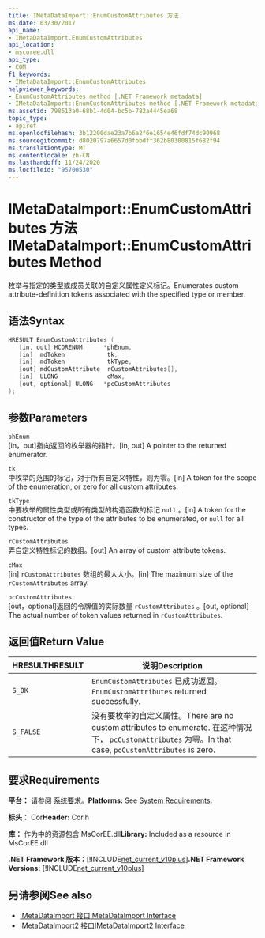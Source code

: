 ```yaml
---
title: IMetaDataImport::EnumCustomAttributes 方法
ms.date: 03/30/2017
api_name:
- IMetaDataImport.EnumCustomAttributes
api_location:
- mscoree.dll
api_type:
- COM
f1_keywords:
- IMetaDataImport::EnumCustomAttributes
helpviewer_keywords:
- EnumCustomAttributes method [.NET Framework metadata]
- IMetaDataImport::EnumCustomAttributes method [.NET Framework metadata]
ms.assetid: 798513a0-68b1-4d04-bc5b-782a4445ea68
topic_type:
- apiref
ms.openlocfilehash: 3b12200dae23a7b6a2f6e1654e46fdf74dc90968
ms.sourcegitcommit: d8020797a6657d0fbbdff362b80300815f682f94
ms.translationtype: MT
ms.contentlocale: zh-CN
ms.lasthandoff: 11/24/2020
ms.locfileid: "95700530"
---
```

# <a name="imetadataimportenumcustomattributes-method"></a><span data-ttu-id="12638-102">IMetaDataImport::EnumCustomAttributes 方法</span><span class="sxs-lookup"><span data-stu-id="12638-102">IMetaDataImport::EnumCustomAttributes Method</span></span>

<span data-ttu-id="12638-103">枚举与指定的类型或成员关联的自定义属性定义标记。</span><span class="sxs-lookup"><span data-stu-id="12638-103">Enumerates custom attribute-definition tokens associated with the specified type or member.</span></span>  
  
## <a name="syntax"></a><span data-ttu-id="12638-104">语法</span><span class="sxs-lookup"><span data-stu-id="12638-104">Syntax</span></span>  
  
```cpp  
HRESULT EnumCustomAttributes (
   [in, out] HCORENUM      *phEnum,  
   [in]  mdToken            tk,
   [in]  mdToken            tkType,
   [out] mdCustomAttribute  rCustomAttributes[],
   [in]  ULONG              cMax,  
   [out, optional] ULONG   *pcCustomAttributes  
);  
```  
  
## <a name="parameters"></a><span data-ttu-id="12638-105">参数</span><span class="sxs-lookup"><span data-stu-id="12638-105">Parameters</span></span>  

 `phEnum`  
 <span data-ttu-id="12638-106">[in，out]指向返回的枚举器的指针。</span><span class="sxs-lookup"><span data-stu-id="12638-106">[in, out] A pointer to the returned enumerator.</span></span>  
  
 `tk`  
 <span data-ttu-id="12638-107">中枚举的范围的标记，对于所有自定义特性，则为零。</span><span class="sxs-lookup"><span data-stu-id="12638-107">[in] A token for the scope of the enumeration, or zero for all custom attributes.</span></span>  
  
 `tkType`  
 <span data-ttu-id="12638-108">中要枚举的属性类型或所有类型的构造函数的标记 `null` 。</span><span class="sxs-lookup"><span data-stu-id="12638-108">[in] A token for the constructor of the type of the attributes to be enumerated, or `null` for all types.</span></span>  
  
 `rCustomAttributes`  
 <span data-ttu-id="12638-109">弄自定义特性标记的数组。</span><span class="sxs-lookup"><span data-stu-id="12638-109">[out] An array of custom attribute tokens.</span></span>  
  
 `cMax`  
 <span data-ttu-id="12638-110">[in] `rCustomAttributes` 数组的最大大小。</span><span class="sxs-lookup"><span data-stu-id="12638-110">[in] The maximum size of the `rCustomAttributes` array.</span></span>  
  
 `pcCustomAttributes`  
 <span data-ttu-id="12638-111">[out，optional]返回的令牌值的实际数量 `rCustomAttributes` 。</span><span class="sxs-lookup"><span data-stu-id="12638-111">[out, optional] The actual number of token values returned in `rCustomAttributes`.</span></span>  
  
## <a name="return-value"></a><span data-ttu-id="12638-112">返回值</span><span class="sxs-lookup"><span data-stu-id="12638-112">Return Value</span></span>  
  
|<span data-ttu-id="12638-113">HRESULT</span><span class="sxs-lookup"><span data-stu-id="12638-113">HRESULT</span></span>|<span data-ttu-id="12638-114">说明</span><span class="sxs-lookup"><span data-stu-id="12638-114">Description</span></span>|  
|-------------|-----------------|  
|`S_OK`|<span data-ttu-id="12638-115">`EnumCustomAttributes` 已成功返回。</span><span class="sxs-lookup"><span data-stu-id="12638-115">`EnumCustomAttributes` returned successfully.</span></span>|  
|`S_FALSE`|<span data-ttu-id="12638-116">没有要枚举的自定义属性。</span><span class="sxs-lookup"><span data-stu-id="12638-116">There are no custom attributes to enumerate.</span></span> <span data-ttu-id="12638-117">在这种情况下， `pcCustomAttributes` 为零。</span><span class="sxs-lookup"><span data-stu-id="12638-117">In that case, `pcCustomAttributes` is zero.</span></span>|  
  
## <a name="requirements"></a><span data-ttu-id="12638-118">要求</span><span class="sxs-lookup"><span data-stu-id="12638-118">Requirements</span></span>  

 <span data-ttu-id="12638-119">**平台：** 请参阅 [系统要求](../../get-started/system-requirements.md)。</span><span class="sxs-lookup"><span data-stu-id="12638-119">**Platforms:** See [System Requirements](../../get-started/system-requirements.md).</span></span>  
  
 <span data-ttu-id="12638-120">**标头：** Cor</span><span class="sxs-lookup"><span data-stu-id="12638-120">**Header:** Cor.h</span></span>  
  
 <span data-ttu-id="12638-121">**库：** 作为中的资源包含 MsCorEE.dll</span><span class="sxs-lookup"><span data-stu-id="12638-121">**Library:** Included as a resource in MsCorEE.dll</span></span>  
  
 <span data-ttu-id="12638-122">**.NET Framework 版本：**[!INCLUDE[net_current_v10plus](../../../../includes/net-current-v10plus-md.md)]</span><span class="sxs-lookup"><span data-stu-id="12638-122">**.NET Framework Versions:** [!INCLUDE[net_current_v10plus](../../../../includes/net-current-v10plus-md.md)]</span></span>  
  
## <a name="see-also"></a><span data-ttu-id="12638-123">另请参阅</span><span class="sxs-lookup"><span data-stu-id="12638-123">See also</span></span>

- [<span data-ttu-id="12638-124">IMetaDataImport 接口</span><span class="sxs-lookup"><span data-stu-id="12638-124">IMetaDataImport Interface</span></span>](imetadataimport-interface.md)
- [<span data-ttu-id="12638-125">IMetaDataImport2 接口</span><span class="sxs-lookup"><span data-stu-id="12638-125">IMetaDataImport2 Interface</span></span>](imetadataimport2-interface.md)
